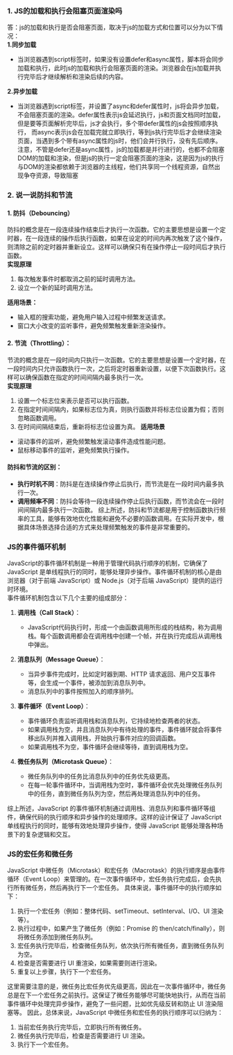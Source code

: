 ### 1. JS的加载和执行会阻塞页面渲染吗
答：js的加载和执行是否会阻塞页面，取决于js的加载方式和位置可以分为以下情况： <br />
**1.同步加载**<br />
 - 当浏览器遇到script标签时，如果没有设置defer和async属性，脚本将会同步加载和执行，此时js的加载和执行会阻塞页面的渲染。浏览器会在js加载并执行完毕后才继续解析和渲染后续的内容。<br />

**2.异步加载**
 - 当浏览器遇到script标签，并设置了async和defer属性时，js将会异步加载，不会阻塞页面的渲染。defer属性表示js会延迟执行，js和页面文档同时加载，但是要等页面解析完毕后，js才会执行，多个带defer属性的js会按照顺序执行， 而async表示js会在加载完就立即执行，等到js执行完毕后才会继续渲染页面，当遇到多个带有async属性的js时，他们会并行执行，没有先后顺序。注意，不管是defer还是async属性，js的加载都是并行进行的，也都不会阻塞DOM的加载和渲染，但是js的执行一定会阻塞页面的渲染，这是因为js的执行与DOM的渲染都依赖于浏览器的主线程，他们共享同一个线程资源，自然出现争夺资源，导致阻塞

### 2. 说一说防抖和节流

#### 1. 防抖（Debouncing）
防抖的概念是在一段连续操作结束后才执行一次函数。它的主要思想是设置一个定时器，在一段连续的操作后执行函数，如果在设定的时间内再次触发了这个操作，则清除之前的定时器并重新设立。这样可以确保只有在操作停止一段时间后才执行函数。<br />
**实现原理**<br />
1. 每次触发事件时都取消之前的延时调用方法。
2. 设立一个新的延时调用方法。

**适用场景：** <br />
- 输入框的搜索功能，避免用户输入过程中频繁发送请求。
- 窗口大小改变的监听事件，避免频繁触发重新渲染操作。
#### 2. 节流（Throttling）：
节流的概念是在一段时间内只执行一次函数。它的主要思想是设置一个定时器，在一段时间内只允许函数执行一次，之后将定时器重新设置，以便下次函数执行。这样可以确保函数在指定的时间间隔内最多执行一次。<br />
**实现原理**<br />
1. 设置一个标志位来表示是否可以执行函数。
2. 在指定时间间隔内，如果标志位为真，则执行函数并将标志位设置为假；否则忽略函数调用。
3. 在时间间隔结束后，重新将标志位设置为真。
**适用场景**<br />
- 滚动事件的监听，避免频繁触发滚动事件造成性能问题。
- 鼠标移动事件的监听，避免频繁执行操作。
#### 防抖和节流的区别：
- **执行时机不同**：防抖是在连续操作停止后执行，而节流是在一段时间内最多执行一次。
- **调用频率不同**：防抖会等待一段连续操作停止后执行函数，而节流会在一段时间间隔内最多执行一次函数。
综上所述，防抖和节流都是用于控制函数执行频率的工具，能够有效地优化性能和避免不必要的函数调用。在实际开发中，根据具体场景选择合适的方式来处理频繁触发的事件是非常重要的。

### JS的事件循环机制
JavaScript的事件循环机制是一种用于管理代码执行顺序的机制，它确保了 JavaScript 是单线程执行的同时，能够处理异步操作。事件循环机制的核心是由浏览器（对于前端 JavaScript）或 Node.js（对于后端 JavaScript）提供的运行时环境。<br />
事件循环机制包含以下几个主要的组成部分：
1. **调用栈（Call Stack）**：
   - JavaScript代码执行时，形成一个由函数调用所形成的栈结构，称为调用栈。每个函数调用都会在调用栈中创建一个帧，并在执行完成后从调用栈中弹出。

2. **消息队列（Message Queue）**：
   - 当异步事件完成时，比如定时器到期、HTTP 请求返回、用户交互事件等，会生成一个事件，被添加到消息队列中。
   - 消息队列中的事件按照加入的顺序排列。

3. **事件循环（Event Loop）**：
   - 事件循环负责监听调用栈和消息队列，它持续地检查两者的状态。
   - 如果调用栈为空，并且消息队列中有待处理的事件，事件循环就会将事件移出队列并推入调用栈，开始执行事件对应的回调函数。
   - 如果调用栈不为空，事件循环会继续等待，直到调用栈为空。

4. **微任务队列（Microtask Queue）**：
   - 微任务队列中的任务比消息队列中的任务优先级更高。
   - 在每一轮事件循环中，当调用栈为空时，事件循环会优先处理微任务队列中的任务，直到微任务队列为空，然后再处理消息队列中的任务。

综上所述，JavaScript 的事件循环机制通过调用栈、消息队列和事件循环等组件，确保代码的执行顺序和异步操作的处理顺序。这样的设计保证了 JavaScript 单线程执行的同时，能够有效地处理异步操作，使得 JavaScript 能够处理各种场景下的复杂逻辑和交互。 

### JS的宏任务和微任务
JavaScript 中微任务（Microtask）和宏任务（Macrotask）的执行顺序是由事件循环（Event Loop）来管理的。在一次事件循环中，宏任务执行完成后，会先执行所有微任务，然后再执行下一个宏任务。
具体来说，事件循环中的执行顺序如下：
1. 执行一个宏任务（例如：整体代码、setTimeout、setInterval、I/O、UI 渲染等）。
2. 执行过程中，如果产生了微任务（例如：Promise 的 then/catch/finally），则将微任务添加到微任务队列。
3. 宏任务执行完毕后，检查微任务队列，依次执行所有微任务，直到微任务队列为空。
4. 检查是否需要进行 UI 重渲染，如果需要则进行渲染。
5. 重复以上步骤，执行下一个宏任务。

这里需要注意的是，微任务比宏任务优先级更高，因此在一次事件循环中，微任务总是在下一个宏任务之前执行。这保证了微任务能够尽可能快地执行，从而在当前事件循环中处理完异步操作，避免了一些问题，比如优先级反转和防止 UI 渲染阻塞等。
因此，总体来说，JavaScript 中微任务和宏任务的执行顺序可以归纳为：
1. 当前宏任务执行完毕后，立即执行所有微任务。
2. 微任务执行完毕后，检查是否需要进行 UI 渲染。
3. 执行下一个宏任务。